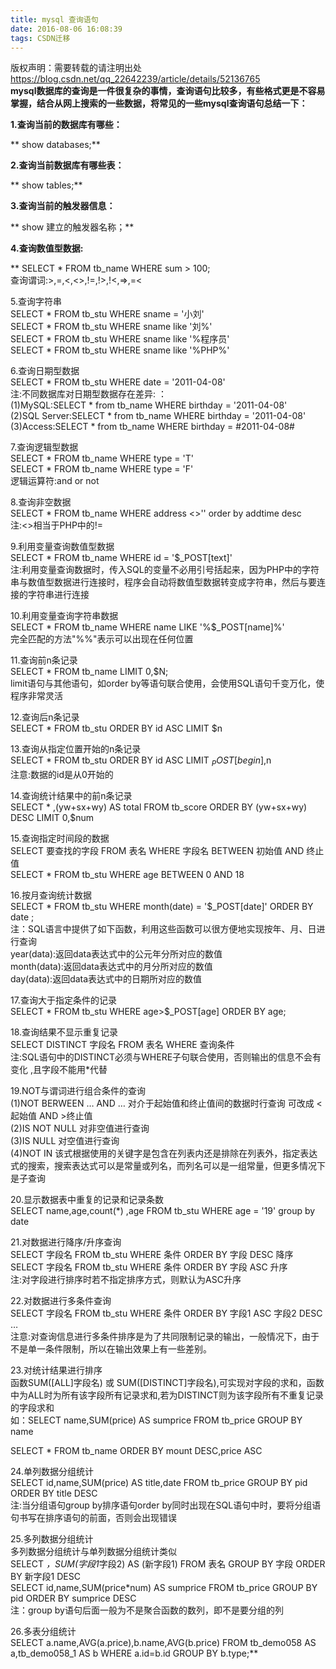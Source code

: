 ```yaml
---
title: mysql 查询语句
date: 2016-08-06 16:08:39
tags: CSDN迁移
---
```

 版权声明：需要转载的请注明出处 https://blog.csdn.net/qq_22642239/article/details/52136765   
   **mysql数据库的查询是一件很复杂的事情，查询语句比较多，有些格式更是不容易掌握，结合从网上搜索的一些数据，将常见的一些mysql查询语句总结一下：**

 **1.查询当前的数据库有哪些：**

 ** show databases;**

 **2.查询当前数据库有哪些表：**

 ** show tables;**

 **3.查询当前的触发器信息：**

 ** show 建立的触发器名称；**

 **4.查询数值型数据:**

 ** SELECT * FROM tb_name WHERE sum > 100;  
 查询谓词:>,=,<,<>,!=,!>,!<,=>,=<  
   
5.查询字符串  
 SELECT * FROM tb_stu WHERE sname = '小刘'  
 SELECT * FROM tb_stu WHERE sname like '刘%'  
 SELECT * FROM tb_stu WHERE sname like '%程序员'  
 SELECT * FROM tb_stu WHERE sname like '%PHP%'  
   
6.查询日期型数据  
 SELECT * FROM tb_stu WHERE date = '2011-04-08'  
 注:不同数据库对日期型数据存在差异: ：  
 (1)MySQL:SELECT * from tb_name WHERE birthday = '2011-04-08'  
 (2)SQL Server:SELECT * from tb_name WHERE birthday = '2011-04-08'  
 (3)Access:SELECT * from tb_name WHERE birthday = #2011-04-08#  
   
7.查询逻辑型数据  
 SELECT * FROM tb_name WHERE type = 'T'  
 SELECT * FROM tb_name WHERE type = 'F'  
 逻辑运算符:and or not  
   
8.查询非空数据  
 SELECT * FROM tb_name WHERE address <>'' order by addtime desc  
 注:<>相当于PHP中的!=  
   
9.利用变量查询数值型数据  
 SELECT * FROM tb_name WHERE id = '$_POST[text]'   
注:利用变量查询数据时，传入SQL的变量不必用引号括起来，因为PHP中的字符串与数值型数据进行连接时，程序会自动将数值型数据转变成字符串，然后与要连接的字符串进行连接  
   
10.利用变量查询字符串数据   
SELECT * FROM tb_name WHERE name LIKE '%$_POST[name]%'   
完全匹配的方法"%%"表示可以出现在任何位置  
   
11.查询前n条记录  
 SELECT * FROM tb_name LIMIT 0,$N;  
 limit语句与其他语句，如order by等语句联合使用，会使用SQL语句千变万化，使程序非常灵活  
   
12.查询后n条记录  
 SELECT * FROM tb_stu ORDER BY id ASC LIMIT $n  
   
13.查询从指定位置开始的n条记录  
 SELECT * FROM tb_stu ORDER BY id ASC LIMIT $_POST[begin],$n  
 注意:数据的id是从0开始的  
   
14.查询统计结果中的前n条记录  
 SELECT * ,(yw+sx+wy) AS total FROM tb_score ORDER BY (yw+sx+wy) DESC LIMIT 0,$num  
   
15.查询指定时间段的数据  
 SELECT 要查找的字段 FROM 表名 WHERE 字段名 BETWEEN 初始值 AND 终止值  
 SELECT * FROM tb_stu WHERE age BETWEEN 0 AND 18  
   
16.按月查询统计数据  
 SELECT * FROM tb_stu WHERE month(date) = '$_POST[date]' ORDER BY date ;  
 注：SQL语言中提供了如下函数，利用这些函数可以很方便地实现按年、月、日进行查询  
 year(data):返回data表达式中的公元年分所对应的数值  
 month(data):返回data表达式中的月分所对应的数值  
 day(data):返回data表达式中的日期所对应的数值  
   
17.查询大于指定条件的记录  
 SELECT * FROM tb_stu WHERE age>$_POST[age] ORDER BY age;  
   
18.查询结果不显示重复记录  
 SELECT DISTINCT 字段名 FROM 表名 WHERE 查询条件   
注:SQL语句中的DISTINCT必须与WHERE子句联合使用，否则输出的信息不会有变化 ,且字段不能用*代替  
   
19.NOT与谓词进行组合条件的查询  
 (1)NOT BERWEEN … AND … 对介于起始值和终止值间的数据时行查询 可改成 <起始值 AND >终止值  
 (2)IS NOT NULL 对非空值进行查询   
 (3)IS NULL 对空值进行查询  
 (4)NOT IN 该式根据使用的关键字是包含在列表内还是排除在列表外，指定表达式的搜索，搜索表达式可以是常量或列名，而列名可以是一组常量，但更多情况下是子查询  
   
20.显示数据表中重复的记录和记录条数  
 SELECT name,age,count(*) ,age FROM tb_stu WHERE age = '19' group by date  
   
21.对数据进行降序/升序查询  
 SELECT 字段名 FROM tb_stu WHERE 条件 ORDER BY 字段 DESC 降序  
 SELECT 字段名 FROM tb_stu WHERE 条件 ORDER BY 字段 ASC 升序  
 注:对字段进行排序时若不指定排序方式，则默认为ASC升序  
   
22.对数据进行多条件查询  
 SELECT 字段名 FROM tb_stu WHERE 条件 ORDER BY 字段1 ASC 字段2 DESC …  
 注意:对查询信息进行多条件排序是为了共同限制记录的输出，一般情况下，由于不是单一条件限制，所以在输出效果上有一些差别。  
   
23.对统计结果进行排序  
 函数SUM([ALL]字段名) 或 SUM([DISTINCT]字段名),可实现对字段的求和，函数中为ALL时为所有该字段所有记录求和,若为DISTINCT则为该字段所有不重复记录的字段求和  
 如：SELECT name,SUM(price) AS sumprice FROM tb_price GROUP BY name  
   
SELECT * FROM tb_name ORDER BY mount DESC,price ASC  
   
24.单列数据分组统计  
 SELECT id,name,SUM(price) AS title,date FROM tb_price GROUP BY pid ORDER BY title DESC  
 注:当分组语句group by排序语句order by同时出现在SQL语句中时，要将分组语句书写在排序语句的前面，否则会出现错误  
   
25.多列数据分组统计  
 多列数据分组统计与单列数据分组统计类似   
SELECT *，SUM(字段1*字段2) AS (新字段1) FROM 表名 GROUP BY 字段 ORDER BY 新字段1 DESC  
 SELECT id,name,SUM(price*num) AS sumprice FROM tb_price GROUP BY pid ORDER BY sumprice DESC  
 注：group by语句后面一般为不是聚合函数的数列，即不是要分组的列  
   
26.多表分组统计  
 SELECT a.name,AVG(a.price),b.name,AVG(b.price) FROM tb_demo058 AS a,tb_demo058_1 AS b WHERE a.id=b.id GROUP BY b.type;**   
 